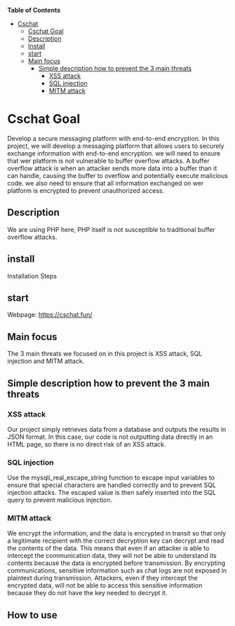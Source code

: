 <!-- Readme-->
**Table of Contents**  

- [Cschat](#cschat)
    - [Cschat Goal](#cschat-goal)
    - [Description](#description)
  - [Install](#%E5%AE%89%E8%A3%85)
  - [start](#%E4%BD%BF%E7%94%A8)
  - [Main focus](#%E4%B8%BB%E8%A6%81%E5%8A%9F%E8%83%BD)
    - [Simple description how to prevent the 3 main threats](#%E7%AE%80%E5%8D%95%E6%8F%8F%E8%BF%B0%E6%80%8E%E4%B9%88%E9%A2%84%E9%98%B2%E4%B8%BB%E8%A6%81%E5%A8%81%E8%83%81)
        - [XSS attack](#xss%E6%94%BB%E5%87%BB)
        - [SQL injection](#sql-injection)
        - [MITM attack](#mitm%E6%94%BB%E5%87%BB)

<!-- END doctoc generated TOC please keep comment here to allow auto update -->

# Cschat Goal
Develop a secure messaging platform with end-to-end encryption.
In this project, we will develop a messaging platform that allows users to securely exchange information with end-to-end encryption. we will need to ensure that wer platform is not vulnerable to buffer overflow attacks. A buffer overflow attack is when an attacker sends more data into a buffer than it can handle, causing the buffer to overflow and potentially execute malicious code. we also need to ensure that all information exchanged on wer platform is encrypted to prevent unauthorized access.

## Description
We are using PHP here, PHP itself is not susceptible to traditional buffer overflow attacks.

## install

Installation Steps

## start
Webpage: https://cschat.fun/

## Main focus
The 3 main threats we focused on in this project is XSS attack, SQL injection and MITM attack.

## Simple description how to prevent the 3 main threats
### XSS attack
Our project simply retrieves data from a database and outputs the results in JSON format. In this case, our code is not outputting data directly in an HTML page, so there is no direct risk of an XSS attack.
### SQL injection
Use the mysqli_real_escape_string function to escape input variables to ensure that special characters are handled correctly and to prevent SQL injection attacks. The escaped value is then safely inserted into the SQL query to prevent malicious injection.
### MITM attack
We encrypt the information, and the data is encrypted in transit so that only a legitimate recipient with the correct decryption key can decrypt and read the contents of the data. This means that even if an attacker is able to intercept the communication data, they will not be able to understand its contents because the data is encrypted before transmission. By encrypting communications, sensitive information such as chat logs are not exposed in plaintext during transmission. Attackers, even if they intercept the encrypted data, will not be able to access this sensitive information because they do not have the key needed to decrypt it.

## How to use





